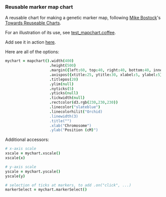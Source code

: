 ### Reusable marker map chart

A reusable chart for making a genetic marker map,
following
[Mike Bostock](http://bost.ocks.org/mike)'s
[Towards Reuseable Charts](http://bost.ocks.org/mike/chart/).

For an illustration of its use, see [test_mapchart.coffee](https://github.com/kbroman/qtlcharts/blob/master/inst/panels/dotchart/test/test_dotchart.coffee).

Add see it in action
[here](http://www.biostat.wisc.edu/~kbroman/D3/panels/mapchart/test).

Here are all of the options:

```coffeescript
mychart = mapchart().width(400)                                              # internal width of chart
                    .height(500)                                             # internal height
                    .margin({left:60, top:40, right:40, bottom:40, inner:5}) # margins
                    .axispos({xtitle:25, ytitle:30, xlabel:5, ylabel:5})     # spacing for axis titles and labels
                    .titlepos(20)                                            # spacing for panel title
                    .ylim(null)                                              # y-axis limits
                    .nyticks(5)                                              # no. y-axis ticks
                    .yticks(null)                                            # locations of y-axis ticks
                    .tickwidth(null)                                         # width of tick markers at markers, in pixels
                    .rectcolor(d3.rgb(230,230,230))                          # background rectangle color
                    .linecolor("slateblue")                                  # color for lines
                    .linecolorhilit("Orchid)                                 # color for lines when highlighted
                    .linewidth(3)                                            # line width
                    .title("")                                               # panel title
                    .xlab("Chromosome")                                      # x-axis label
                    .ylab("Position (cM)")                                   # y-axis label
```

Additional accessors:

```coffeescript
# x-axis scale
xscale = mychart.xscale()
xscale(x)

# y-axis scale
yscale = mychart.yscale()
yscale(y)

# selection of ticks at markers, to add .on("click", ...)
markerSelect = mychart.markerSelect()
```
